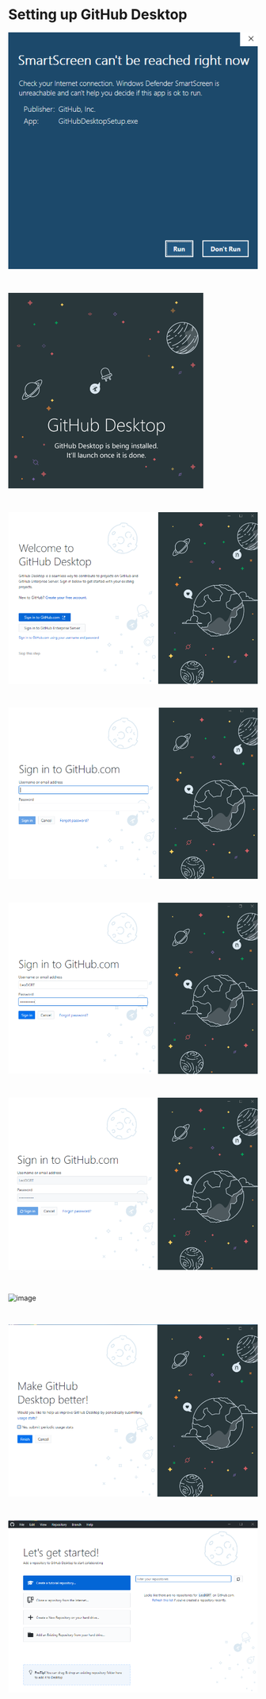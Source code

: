 # Setting up GitHub Desktop

![image](img/01.png)

<br>

![image](img/02.png)

<br>

![image](img/03.png)

<br>

![image](img/04.png)

<br>

![image](img/05.png)

<br>

![image](img/06.png)

<br>

![image](img/07.png)

<br>

![image](img/08.png)

<br>

![image](img/09.png)

<br>
